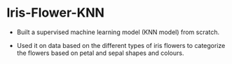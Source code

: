 # Iris-Flower-KNN

+ Built a supervised machine learning model (KNN model) from scratch.

+ Used it on data based on the different types of iris flowers to categorize the flowers based on petal and sepal shapes and colours.
